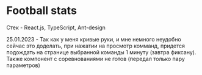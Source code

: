 # Football stats

Стек - React.js, TypeScript, Ant-design

25.01.2023 - Так как у меня кривые руки, и мне немного неудобно сейчас это доделать, при нажатии на просмотр комманд, придется подождать на странице выбранной команды 1 минуту (завтра фиксану). Также компонент с соревнованиями не готов (передал только пару параметров)
